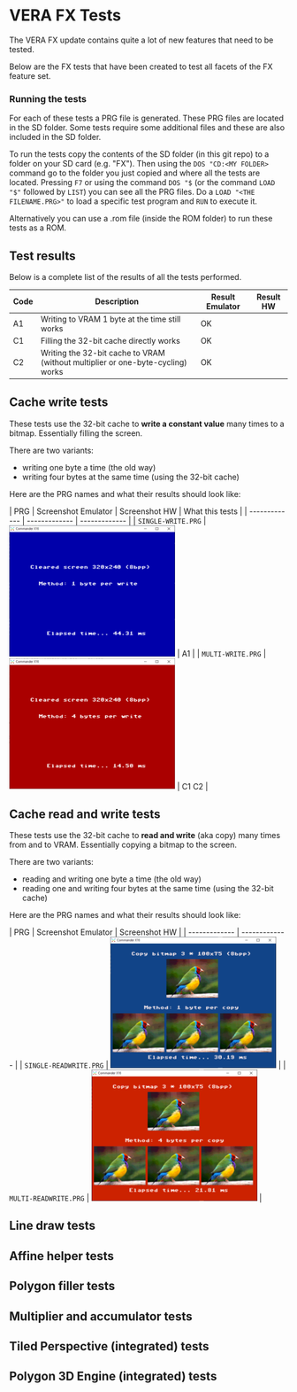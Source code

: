
# VERA FX Tests

The VERA FX update contains quite a lot of new features that need to be tested.

Below are the FX tests that have been created to test all facets of the FX feature set.

### Running the tests

For each of these tests a PRG file is generated. These PRG files are located in the SD folder. 
Some tests require some additional files and these are also included in the SD folder.

To run the tests copy the contents of the SD folder (in this git repo) to a folder on your SD card (e.g. "FX").
Then using the `DOS "CD:<MY FOLDER>` command go to the folder you just copied and where all the tests are located. 
Pressing `F7` or using the command `DOS "$` (or the command `LOAD "$"` followed by `LIST`) you can see all the PRG files. 
Do a `LOAD "<THE FILENAME.PRG>"` to load a specific test program and `RUN` to execute it.

Alternatively you can use a .rom file (inside the ROM folder) to run these tests as a ROM.

## Test results

Below is a complete list of the results of all the tests performed.

| Code | Description | Result Emulator | Result HW |
| ---- | ----------- | --------------- | --------- |
|  A1  | Writing to VRAM 1 byte at the time still works | OK |  |
|  C1  | Filling the 32-bit cache directly works | OK |  |
|  C2  | Writing the 32-bit cache to VRAM (without multiplier or one-byte-cycling) works | OK |  |

## Cache write tests

These tests use the 32-bit cache to **write a constant value** many times to a bitmap. Essentially filling the screen.

There are two variants: 
  - writing one byte a time (the old way) 
  - writing four bytes at the same time (using the 32-bit cache)

Here are the PRG names and what their results should look like:

| PRG  | Screenshot Emulator | Screenshot HW | What this tests |
| ------------- | ------------- | ------------- |
| `SINGLE-WRITE.PRG`  | <img src='screenshots/SINGLE-WRITE.PRG.png' width='300'> | A1 |
| `MULTI-WRITE.PRG`  | <img src='screenshots/MULTI-WRITE.PRG.png' width='300'> | C1 C2 |


## Cache read and write tests

These tests use the 32-bit cache to **read and write** (aka copy) many times from and to VRAM. Essentially copying a bitmap to the screen.

There are two variants: 
  - reading and writing one byte a time (the old way) 
  - reading one and writing four bytes at the same time (using the 32-bit cache)

Here are the PRG names and what their results should look like:

| PRG  | Screenshot Emulator | Screenshot HW |
| ------------- | ------------- |
| `SINGLE-READWRITE.PRG`  | <img src='screenshots/SINGLE-READWRITE.PRG.png' width='300'> |
| `MULTI-READWRITE.PRG`  | <img src='screenshots/MULTI-READWRITE.PRG.png' width='300'> |


## Line draw tests




## Affine helper tests



## Polygon filler tests



## Multiplier and accumulator tests



## Tiled Perspective (integrated) tests 



## Polygon 3D Engine (integrated) tests




